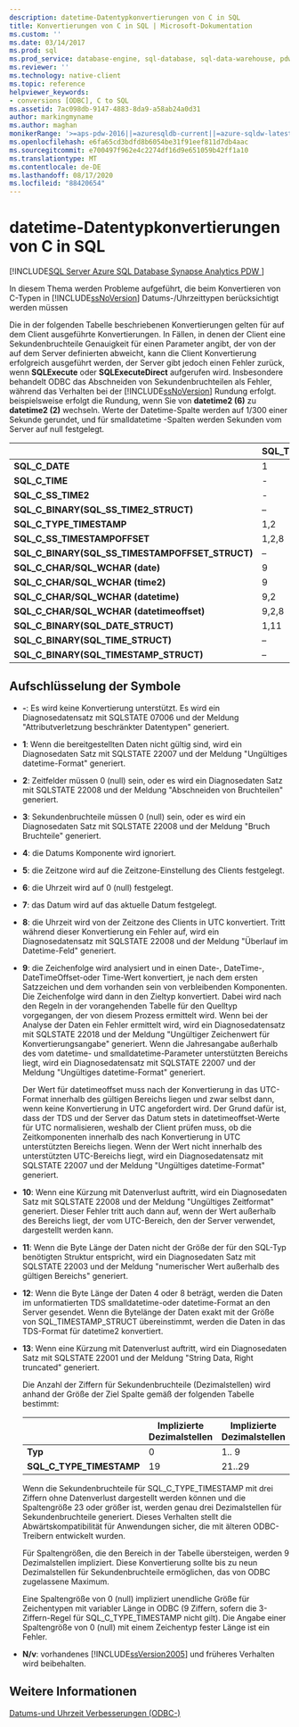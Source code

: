 ```yaml
---
description: datetime-Datentypkonvertierungen von C in SQL
title: Konvertierungen von C in SQL | Microsoft-Dokumentation
ms.custom: ''
ms.date: 03/14/2017
ms.prod: sql
ms.prod_service: database-engine, sql-database, sql-data-warehouse, pdw
ms.reviewer: ''
ms.technology: native-client
ms.topic: reference
helpviewer_keywords:
- conversions [ODBC], C to SQL
ms.assetid: 7ac098db-9147-4883-8da9-a58ab24a0d31
author: markingmyname
ms.author: maghan
monikerRange: '>=aps-pdw-2016||=azuresqldb-current||=azure-sqldw-latest||>=sql-server-2016||=sqlallproducts-allversions||>=sql-server-linux-2017||=azuresqldb-mi-current'
ms.openlocfilehash: e6fa65cd3bdfd8b6054be31f91eef811d7db4aac
ms.sourcegitcommit: e700497f962e4c2274df16d9e651059b42ff1a10
ms.translationtype: MT
ms.contentlocale: de-DE
ms.lasthandoff: 08/17/2020
ms.locfileid: "88420654"
---
```

# <a name="datetime-data-type-conversions-from-c-to-sql"></a>datetime-Datentypkonvertierungen von C in SQL
[!INCLUDE[SQL Server Azure SQL Database Synapse Analytics PDW ](../../includes/applies-to-version/sql-asdb-asdbmi-asa-pdw.md)]

  In diesem Thema werden Probleme aufgeführt, die beim Konvertieren von C-Typen in [!INCLUDE[ssNoVersion](../../includes/ssnoversion-md.md)] Datums-/Uhrzeittypen berücksichtigt werden müssen  
  
 Die in der folgenden Tabelle beschriebenen Konvertierungen gelten für auf dem Client ausgeführte Konvertierungen. In Fällen, in denen der Client eine Sekundenbruchteile Genauigkeit für einen Parameter angibt, der von der auf dem Server definierten abweicht, kann die Client Konvertierung erfolgreich ausgeführt werden, der Server gibt jedoch einen Fehler zurück, wenn **SQLExecute** oder **SQLExecuteDirect** aufgerufen wird. Insbesondere behandelt ODBC das Abschneiden von Sekundenbruchteilen als Fehler, während das Verhalten bei der [!INCLUDE[ssNoVersion](../../includes/ssnoversion-md.md)] Rundung erfolgt. beispielsweise erfolgt die Rundung, wenn Sie von **datetime2 (6)** zu **datetime2 (2)** wechseln. Werte der Datetime-Spalte werden auf 1/300 einer Sekunde gerundet, und für smalldatetime -Spalten werden Sekunden vom Server auf null festgelegt.  
  
|   | SQL_TYPE_DATE | SQL_TYPE_TIME | SQL_SS_TIME2 | SQL_TYPE_TIMESTAMP | SQL_SS_TIMSTAMPOFFSET | SQL_CHAR | SQL_WCHAR |
| - | ------------- | ------------- | ------------ | ------------------ | --------------------- | -------- | --------- |
| **SQL_C_DATE** |1|-|-|1,6|1,5,6|1,13|1,13|  
| **SQL_C_TIME** |-|1|1|1,7|1, 5, 7|1,13|1,13|  
| **SQL_C_SS_TIME2** |-|1,3|1,10|1,7|1, 5, 7|1,13|1,13|  
| **SQL_C_BINARY(SQL_SS_TIME2_STRUCT)** |–|–|1,10,11|–|–|–|–|  
| **SQL_C_TYPE_TIMESTAMP** |1,2|1,3,4|1,4,10|1,10|1,5,10|1,13|1,13|  
| **SQL_C_SS_TIMESTAMPOFFSET** |1,2,8|1,3,4,8|1,4,8,10|1,8,10|1,10|1,13|1,13|  
| **SQL_C_BINARY(SQL_SS_TIMESTAMPOFFSET_STRUCT)** |–|–|–|–|1,10,11|–|–|  
| **SQL_C_CHAR/SQL_WCHAR (date)** |9|9|9|9,6|9,5,6|–|–|  
| **SQL_C_CHAR/SQL_WCHAR (time2)** |9|9, 3|9,10|9,7,10|9,5,7,10|–|–|  
| **SQL_C_CHAR/SQL_WCHAR (datetime)** |9,2|9, 3, 4|9,4,10|9,10|9,5,10|–|–|  
| **SQL_C_CHAR/SQL_WCHAR (datetimeoffset)** |9,2,8|9, 3, 4, 8|9,4,8,10|9,8,10|9,10|–|–|  
| **SQL_C_BINARY(SQL_DATE_STRUCT)** |1,11|–|–|–|–|–|–|  
| **SQL_C_BINARY(SQL_TIME_STRUCT)** |–|–|–|–|–|–|–|  
| **SQL_C_BINARY(SQL_TIMESTAMP_STRUCT)** |–|–|–|–|–|–|–|  
  
## <a name="key-to-symbols"></a>Aufschlüsselung der Symbole  
  
-   **-**: Es wird keine Konvertierung unterstützt. Es wird ein Diagnosedatensatz mit SQLSTATE 07006 und der Meldung "Attributverletzung beschränkter Datentypen" generiert.  
  
-   **1**: Wenn die bereitgestellten Daten nicht gültig sind, wird ein Diagnosedaten Satz mit SQLSTATE 22007 und der Meldung "Ungültiges datetime-Format" generiert.  
  
-   **2**: Zeitfelder müssen 0 (null) sein, oder es wird ein Diagnosedaten Satz mit SQLSTATE 22008 und der Meldung "Abschneiden von Bruchteilen" generiert.  
  
-   **3**: Sekundenbruchteile müssen 0 (null) sein, oder es wird ein Diagnosedaten Satz mit SQLSTATE 22008 und der Meldung "Bruch Bruchteile" generiert.  
  
-   **4**: die Datums Komponente wird ignoriert.  
  
-   **5**: die Zeitzone wird auf die Zeitzone-Einstellung des Clients festgelegt.  
  
-   **6**: die Uhrzeit wird auf 0 (null) festgelegt.  
  
-   **7**: das Datum wird auf das aktuelle Datum festgelegt.  
  
-   **8**: die Uhrzeit wird von der Zeitzone des Clients in UTC konvertiert. Tritt während dieser Konvertierung ein Fehler auf, wird ein Diagnosedatensatz mit SQLSTATE 22008 und der Meldung "Überlauf im Datetime-Feld" generiert.  
  
-   **9**: die Zeichenfolge wird analysiert und in einen Date-, DateTime-, DateTimeOffset-oder Time-Wert konvertiert, je nach dem ersten Satzzeichen und dem vorhanden sein von verbleibenden Komponenten. Die Zeichenfolge wird dann in den Zieltyp konvertiert. Dabei wird nach den Regeln in der vorangehenden Tabelle für den Quelltyp vorgegangen, der von diesem Prozess ermittelt wird. Wenn bei der Analyse der Daten ein Fehler ermittelt wird, wird ein Diagnosedatensatz mit SQLSTATE 22018 und der Meldung "Ungültiger Zeichenwert für Konvertierungsangabe" generiert. Wenn die Jahresangabe außerhalb des vom datetime- und smalldatetime-Parameter unterstützten Bereichs liegt, wird ein Diagnosedatensatz mit SQLSTATE 22007 und der Meldung "Ungültiges datetime-Format" generiert.  
  
     Der Wert für datetimeoffset muss nach der Konvertierung in das UTC-Format innerhalb des gültigen Bereichs liegen und zwar selbst dann, wenn keine Konvertierung in UTC angefordert wird. Der Grund dafür ist, dass der TDS und der Server das Datum stets in datetimeoffset-Werte für UTC normalisieren, weshalb der Client prüfen muss, ob die Zeitkomponenten innerhalb des nach Konvertierung in UTC unterstützten Bereichs liegen. Wenn der Wert nicht innerhalb des unterstützten UTC-Bereichs liegt, wird ein Diagnosedatensatz mit SQLSTATE 22007 und der Meldung "Ungültiges datetime-Format" generiert.  
  
-   **10**: Wenn eine Kürzung mit Datenverlust auftritt, wird ein Diagnosedaten Satz mit SQLSTATE 22008 und der Meldung "Ungültiges Zeitformat" generiert. Dieser Fehler tritt auch dann auf, wenn der Wert außerhalb des Bereichs liegt, der vom UTC-Bereich, den der Server verwendet, dargestellt werden kann.  
  
-   **11**: Wenn die Byte Länge der Daten nicht der Größe der für den SQL-Typ benötigten Struktur entspricht, wird ein Diagnosedaten Satz mit SQLSTATE 22003 und der Meldung "numerischer Wert außerhalb des gültigen Bereichs" generiert.  
  
-   **12**: Wenn die Byte Länge der Daten 4 oder 8 beträgt, werden die Daten im unformatierten TDS smalldatetime-oder datetime-Format an den Server gesendet. Wenn die Bytelänge der Daten exakt mit der Größe von SQL_TIMESTAMP_STRUCT übereinstimmt, werden die Daten in das TDS-Format für datetime2 konvertiert.  
  
-   **13**: Wenn eine Kürzung mit Datenverlust auftritt, wird ein Diagnosedaten Satz mit SQLSTATE 22001 und der Meldung "String Data, Right truncated" generiert.  
  
     Die Anzahl der Ziffern für Sekundenbruchteile (Dezimalstellen) wird anhand der Größe der Ziel Spalte gemäß der folgenden Tabelle bestimmt:  
  
    |   | Implizierte Dezimalstellen | Implizierte Dezimalstellen |
    | - | ------------- | ------------- |
    | **Typ** | 0 | 1.. 9 |  
    |**SQL_C_TYPE_TIMESTAMP** |19|21..29|  
  
     Wenn die Sekundenbruchteile für SQL_C_TYPE_TIMESTAMP mit drei Ziffern ohne Datenverlust dargestellt werden können und die Spaltengröße 23 oder größer ist, werden genau drei Dezimalstellen für Sekundenbruchteile generiert. Dieses Verhalten stellt die Abwärtskompatibilität für Anwendungen sicher, die mit älteren ODBC-Treibern entwickelt wurden.  
  
     Für Spaltengrößen, die den Bereich in der Tabelle übersteigen, werden 9 Dezimalstellen impliziert. Diese Konvertierung sollte bis zu neun Dezimalstellen für Sekundenbruchteile ermöglichen, das von ODBC zugelassene Maximum.  
  
     Eine Spaltengröße von 0 (null) impliziert unendliche Größe für Zeichentypen mit variabler Länge in ODBC (9 Ziffern, sofern die 3-Ziffern-Regel für SQL_C_TYPE_TIMESTAMP nicht gilt). Die Angabe einer Spaltengröße von 0 (null) mit einem Zeichentyp fester Länge ist ein Fehler.  
  
-   **N/v**: vorhandenes [!INCLUDE[ssVersion2005](../../includes/ssversion2005-md.md)] und früheres Verhalten wird beibehalten.  
  
## <a name="see-also"></a>Weitere Informationen  
 [Datums-und Uhrzeit Verbesserungen &#40;ODBC-&#41;](../../relational-databases/native-client-odbc-date-time/date-and-time-improvements-odbc.md)  
  
  
